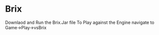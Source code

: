 # Brix
Downlaod and Run the Brix.Jar file
To Play against the Engine navigate to Game->Play->vsBrix
